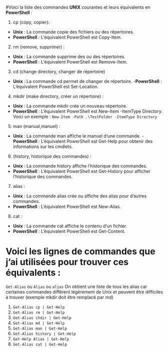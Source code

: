 #Voici la liste des commandes **UNIX** courantes et leurs équivalents en **PowerShell** :

1. cp (copy, copier):
- **Unix** : La commande copie des fichiers ou des répertoires.
- **PowerShell** : L'équivalent PowerShell est Copy-Item.

2. rm (remove, supprimer) :
- **Unix** : La commande supprime des ou des répertoires.
- **PowerShell** : L'équivalent PowerShell est Remove-Item.

3. cd (change directory, changer de répertoire)
- **Unix** : La commande cd permet de changer de répertoire.
-**PowerShell** : L’équivalent PowerShell est Set-Location.

4. mkdir (make directory, créer un répertoire) :
- **Unix** : La commande mkdir crée un nouveau répertoire.
- **PowerShell** : L’équivalent PowerShell est New-Item -ItemType Directory. 
Voici un exemple : `New-Item -Path .\TestFolder -ItemType Directory`

5. man (manual,manuel) :
- **Unix** : La commande man affiche le manuel d’une commande.
-**PowerShell** : L’équivalent PowerShell est Get-Help pour obtenir des informations sur les cmdlets.

6. (history, historique des commandes) :
- **Unix** : La commande history affiche l’historique des commandes.
- **PowerShell** : L’équivalent PowerShell est Get-History pour afficher l’historique des commandes.

7. alias :
- **Unix** : La commande alias crée ou affiche des alias pour d’autres commandes.
- **PowerShell** : L’équivalent PowerShell est New-Alias.

8. cat :
- **Unix** : La commande cat affiche le contenu d’un fichier.
- **PowerShell** : L’équivalent PowerShell est Get-Content.

# Voici les lignes de commandes que j’ai utilisées pour trouver ces équivalents :

`Get-Alias` ou `Alias` ou `alias`
On obtient une liste de tous les alias car certaines commandes diffèrent légèrement de Unix et peuvent être difficiles à trouver (exemple mkdir doit être remplacé par md) 
1. `Get-Alias cp | Get-Help`
2. `Get-Alias rm | Get-Help`
3. `Get-Alias chdir | Get-Help`
4. `Get-Alias md | Get-Help`
5. `Get-Alias man | Get-Help`
6. `Get-Alias history | Get-Help`
7. `Get-Help Alias | Get-Help`
8. `Get-Alias cat | Get-Help`
